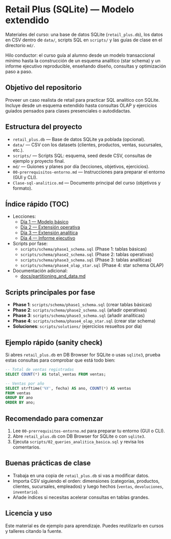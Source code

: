 # Retail Plus (SQLite) — Modelo extendido

Materiales del curso: una base de datos SQLite (`retail_plus.db`), los datos en CSV dentro de `data/`, scripts SQL en `scripts/` y las guías de clase en el directorio `md/`.

Hilo conductor: el curso guía al alumno desde un modelo transaccional mínimo hasta la construcción de un esquema analítico (star schema) y un informe ejecutivo reproducible, enseñando diseño, consultas y optimización paso a paso.

## Objetivo del repositorio

Proveer un caso realista de retail para practicar SQL analítico con SQLite. Incluye desde un esquema extendido hasta consultas OLAP y ejercicios guiados pensados para clases presenciales o autodidactas.

## Estructura del proyecto

- `retail_plus.db` — Base de datos SQLite ya poblada (opcional).
- `data/` — CSV con los datasets (clientes, productos, ventas, sucursales, etc.).
- `scripts/` — Scripts SQL: esquema, seed desde CSV, consultas de ejemplo y proyecto final.
- `md/` — Guiones y planes por día (lecciones, objetivos, ejercicios).
- `00-prerrequisitos-entorno.md` — Instrucciones para preparar el entorno (GUI y CLI).
- `Clase-sql-analitico.md` — Documento principal del curso (objetivos y formato).

## Índice rápido (TOC)

- Lecciones:
  - [Día 1 — Modelo básico](md/01-clase1.md)
  - [Día 2 — Extensión operativa](md/02-clase2.md)
  - [Día 3 — Extensión analítica](md/03-clase3.md)
  - [Día 4 — Informe ejecutivo](md/04-clase4.md)
- Scripts por fase:
  - `scripts/schema/phase1_schema.sql` (Phase 1: tablas básicas)
  - `scripts/schema/phase2_schema.sql` (Phase 2: tablas operativas)
  - `scripts/schema/phase3_schema.sql` (Phase 3: tablas analíticas)
  - `scripts/schema/phase4_olap_star.sql` (Phase 4: star schema OLAP)
- Documentación adicional:
  - [docs/partitioning_and_data.md](docs/partitioning_and_data.md)

## Scripts principales por fase

- **Phase 1**: `scripts/schema/phase1_schema.sql` (crear tablas básicas)
- **Phase 2**: `scripts/schema/phase2_schema.sql` (añadir operativas)
- **Phase 3**: `scripts/schema/phase3_schema.sql` (añadir analíticas)
- **Phase 4**: `scripts/schema/phase4_olap_star.sql` (crear star schema)
- **Soluciones**: `scripts/solutions/` (ejercicios resueltos por día)

## Ejemplo rápido (sanity check)

Si abres `retail_plus.db` en DB Browser for SQLite o usas `sqlite3`, prueba estas consultas para comprobar que está todo bien:

```sql
-- Total de ventas registradas
SELECT COUNT(*) AS total_ventas FROM ventas;

-- Ventas por año
SELECT strftime('%Y', fecha) AS ano, COUNT(*) AS ventas
FROM ventas
GROUP BY ano
ORDER BY ano;
```

## Recomendado para comenzar

1. Lee `00-prerrequisitos-entorno.md` para preparar tu entorno (GUI o CLI).
2. Abre `retail_plus.db` con DB Browser for SQLite o con `sqlite3`.
3. Ejecuta `scripts/02_queries_analitica_basica.sql` y revisa los comentarios.

## Buenas prácticas de clase

- Trabaja en una copia de `retail_plus.db` si vas a modificar datos.
- Importa CSV siguiendo el orden: dimensiones (categorías, productos, clientes, sucursales, empleados) y luego hechos (`ventas`, `devoluciones`, `inventario`).
- Añade índices si necesitas acelerar consultas en tablas grandes.

## Licencia y uso

Este material es de ejemplo para aprendizaje. Puedes reutilizarlo en cursos y talleres citando la fuente.
